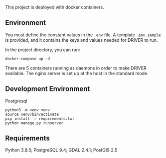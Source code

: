This project is deployed with docker containers. 

## Environment

You must define the constant values in the `.env` file. A template `.env.sample` is provided, and it contains the keys and values needed for DRIVER to run.

In the project directory, you can run:

`docker-compose up -d`

There are 5 containers running as daemons in order to make DRIVER available.
The nginx server is set up at the host in the standard mode. 



## Development Environment

Postgresql

`python3 -m venv venv`  
`source venv/bin/activate`  
`pip install -r requirements.txt`  
`python manage.py runserver`  

## Requirements

Python 3.8.5; PostgreSQL 9.4; GDAL 2.4.1; PostGIS 2.5
